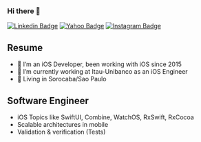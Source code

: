 ### Hi there 👋
[![Linkedin Badge](https://img.shields.io/badge/-LinkedIn-blue?style=flat&logo=Linkedin&logoColor=white&link=https://www.linkedin.com/in/andrevini/)](https://www.linkedin.com/in/andrevini/)
[![Yahoo Badge](https://img.shields.io/badge/-Yahoo-4A00A0?style=flat&logo=Yahoo&logoColor=white&link=mailto:avinogueira@yahoo.com)](mailto:avinogueira@yahoo.com)
[![Instagram Badge](https://img.shields.io/badge/-Instagram-C13584?style=flat&labelColor=C13584&logo=instagram&logoColor=white&link=https://www.instagram.com/andrevinini/)](https://www.instagram.com/andrevinini/)

## Resume

- 🔭 I’m an iOS Developer, been working with iOS since 2015
- 🌱 I’m currently working at Itau-Unibanco as an iOS Engineer
- 🌱 Living in Sorocaba/Sao Paulo

## Software Engineer

- iOS Topics like SwiftUI, Combine, WatchOS, RxSwift, RxCocoa
- Scalable architectures in mobile
- Validation & verification (Tests)
